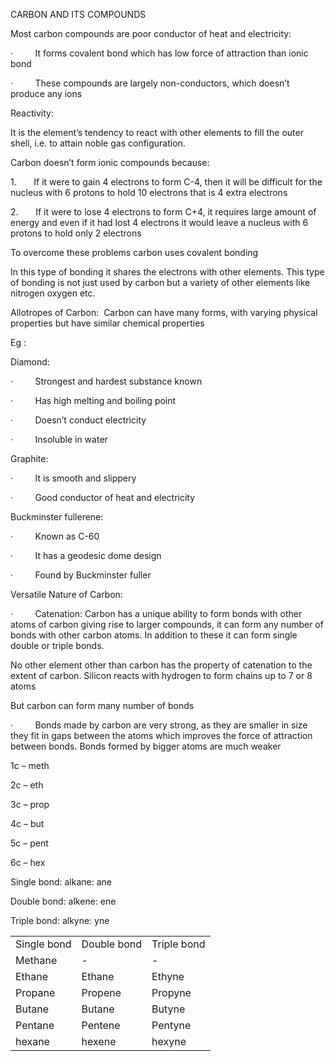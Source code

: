 CARBON AND ITS COMPOUNDS

Most carbon compounds are poor conductor of heat and electricity:

·         It forms covalent bond which has low force of attraction than ionic bond

·         These compounds are largely non-conductors, which doesn’t produce any ions

Reactivity:

It is the element’s tendency to react with other elements to fill the outer shell, i.e. to attain noble gas configuration.

Carbon doesn’t form ionic compounds because:

1.       If it were to gain 4 electrons to form C-4, then it will be difficult for the nucleus with 6 protons to hold 10 electrons that is 4 extra electrons

2.       If it were to lose 4 electrons to form C+4, it requires large amount of energy and even if it had lost 4 electrons it would leave a nucleus with 6 protons to hold only 2 electrons

To overcome these problems carbon uses covalent bonding

In this type of bonding it shares the electrons with other elements. This type of bonding is not just used by carbon but a variety of other elements like nitrogen oxygen etc.

Allotropes of Carbon:  Carbon can have many forms, with varying physical properties but have similar chemical properties

Eg :

Diamond:

·         Strongest and hardest substance known

·         Has high melting and boiling point

·         Doesn’t conduct electricity

·         Insoluble in water

Graphite:

·         It is smooth and slippery

·         Good conductor of heat and electricity

Buckminster fullerene:

·         Known as C-60

·         It has a geodesic dome design

·         Found by Buckminster fuller

Versatile Nature of Carbon:

·         Catenation: Carbon has a unique ability to form bonds with other atoms of carbon giving rise to larger compounds, it can form any number of bonds with other carbon atoms. In addition to these it can form single double or triple bonds.

No other element other than carbon has the property of catenation to the extent of carbon. Silicon reacts with hydrogen to form chains up to 7 or 8 atoms

But carbon can form many number of bonds

·         Bonds made by carbon are very strong, as they are smaller in size they fit in gaps between the atoms which improves the force of attraction between bonds. Bonds formed by bigger atoms are much weaker

1c – meth

2c – eth

3c – prop

4c – but

5c – pent

6c – hex

Single bond: alkane: ane

Double bond: alkene: ene

Triple bond: alkyne: yne

|             |             |             |
| ----------- | ----------- | ----------- |
| Single bond | Double bond | Triple bond |
| Methane     | -           | -           |
| Ethane      | Ethane      | Ethyne      |
| Propane     | Propene     | Propyne     |
| Butane      | Butane      | Butyne      |
| Pentane     | Pentene     | Pentyne     |
| hexane      | hexene      | hexyne      |
